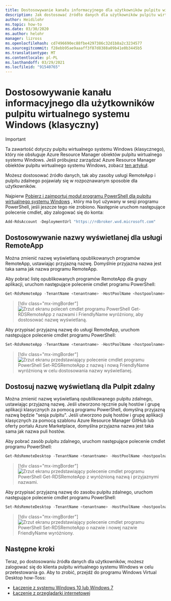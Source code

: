 ```yaml
---
title: Dostosowywanie kanału informacyjnego dla użytkowników pulpitu wirtualnego systemu Windows (klasyczny) — Azure
description: Jak dostosować źródło danych dla użytkowników pulpitu wirtualnego systemu Windows (klasyczny) za pomocą poleceń cmdlet programu PowerShell.
author: Heidilohr
ms.topic: how-to
ms.date: 03/30/2020
ms.author: helohr
manager: lizross
ms.openlocfilehash: cd7496690ec88fbe4297386c32d1b8a2c3234577
ms.sourcegitcommit: f28ebb95ae9aaaff3f87d8388a09b41e0b3445b5
ms.translationtype: MT
ms.contentlocale: pl-PL
ms.lasthandoff: 03/29/2021
ms.locfileid: "91540765"
---
```

# <a name="customize-feed-for-windows-virtual-desktop-classic-users"></a>Dostosowywanie kanału informacyjnego dla użytkowników pulpitu wirtualnego systemu Windows (klasyczny)

>[!IMPORTANT]
>Ta zawartość dotyczy pulpitu wirtualnego systemu Windows (klasycznego), który nie obsługuje Azure Resource Manager obiektów pulpitu wirtualnego systemu Windows. Jeśli próbujesz zarządzać Azure Resource Manager obiektów pulpitu wirtualnego systemu Windows, zobacz [ten artykuł](../customize-feed-for-virtual-desktop-users.md).

Możesz dostosować źródło danych, tak aby zasoby usługi RemoteApp i pulpitu zdalnego pojawiały się w rozpoznawanym sposobie dla użytkowników.

Najpierw [Pobierz i zaimportuj moduł programu PowerShell dla pulpitu wirtualnego systemu Windows](/powershell/windows-virtual-desktop/overview/) , który ma być używany w sesji programu PowerShell, jeśli jeszcze tego nie zrobiono. Następnie uruchom następujące polecenie cmdlet, aby zalogować się do konta:

```powershell
Add-RdsAccount -DeploymentUrl "https://rdbroker.wvd.microsoft.com"
```

## <a name="customize-the-display-name-for-a-remoteapp"></a>Dostosowywanie nazwy wyświetlanej dla usługi RemoteApp

Można zmienić nazwę wyświetlaną opublikowanych programów RemoteApp, ustawiając przyjazną nazwę. Domyślnie przyjazna nazwa jest taka sama jak nazwa programu RemoteApp.

Aby pobrać listę opublikowanych programów RemoteApp dla grupy aplikacji, uruchom następujące polecenie cmdlet programu PowerShell:

```powershell
Get-RdsRemoteApp -TenantName <tenantname> -HostPoolName <hostpoolname> -AppGroupName <appgroupname>
```

> [!div class="mx-imgBorder"]
> ![Zrzut ekranu poleceń cmdlet programu PowerShell Get-RDSRemoteApp z nazwami i FriendlyName wyróżniony, aby dostosować nazwę wyświetlaną.](../media/get-rdsremoteapp.png)

Aby przypisać przyjazną nazwę do usługi RemoteApp, uruchom następujące polecenie cmdlet programu PowerShell:

```powershell
Set-RdsRemoteApp -TenantName <tenantname> -HostPoolName <hostpoolname> -AppGroupName <appgroupname> -Name <existingappname> -FriendlyName <newfriendlyname>
```

> [!div class="mx-imgBorder"]
> ![Zrzut ekranu przedstawiający polecenie cmdlet programu PowerShell Set-RDSRemoteApp z nazwą i nową FriendlyName wyróżnioną w celu dostosowania nazwy wyświetlanej.](../media/set-rdsremoteapp.png)

## <a name="customize-the-display-name-for-a-remote-desktop"></a>Dostosuj nazwę wyświetlaną dla Pulpit zdalny

Można zmienić nazwę wyświetlaną opublikowanego pulpitu zdalnego, ustawiając przyjazną nazwę. Jeśli utworzono ręcznie pulę hostów i grupę aplikacji klasycznych za pomocą programu PowerShell, domyślną przyjazną nazwą będzie "sesja pulpitu". Jeśli utworzono pulę hostów i grupę aplikacji klasycznych za pomocą szablonu Azure Resource Manager GitHub lub oferty portalu Azure Marketplace, domyślna przyjazna nazwa jest taka sama jak nazwa puli hostów.

Aby pobrać zasób pulpitu zdalnego, uruchom następujące polecenie cmdlet programu PowerShell:

```powershell
Get-RdsRemoteDesktop -TenantName <tenantname> -HostPoolName <hostpoolname> -AppGroupName <appgroupname>
```

> [!div class="mx-imgBorder"]
> ![Zrzut ekranu przedstawiający polecenie cmdlet programu PowerShell Get-RDSRemoteApp z wyróżnioną nazwą i przyjaznymi nazwami.](../media/get-rdsremotedesktop.png)

Aby przypisać przyjazną nazwę do zasobu pulpitu zdalnego, uruchom następujące polecenie cmdlet programu PowerShell:

```powershell
Set-RdsRemoteDesktop -TenantName <tenantname> -HostPoolName <hostpoolname> -AppGroupName <appgroupname> -FriendlyName <newfriendlyname>
```

> [!div class="mx-imgBorder"]
> ![Zrzut ekranu przedstawiający polecenie cmdlet programu PowerShell Set-RDSRemoteApp o nazwie i nowej nazwie FriendlyName wyróżniony.](../media/set-rdsremotedesktop.png)

## <a name="next-steps"></a>Następne kroki

Teraz, po dostosowaniu źródła danych dla użytkowników, możesz zalogować się do klienta pulpitu wirtualnego systemu Windows w celu przetestowania go. Aby to zrobić, przejdź do programu Windows Virtual Desktop how-Toss:

 * [Łączenie z systemu Windows 10 lub Windows 7](connect-windows-7-10-2019.md)
 * [Łączenie z przeglądarki internetowej](connect-web-2019.md)
